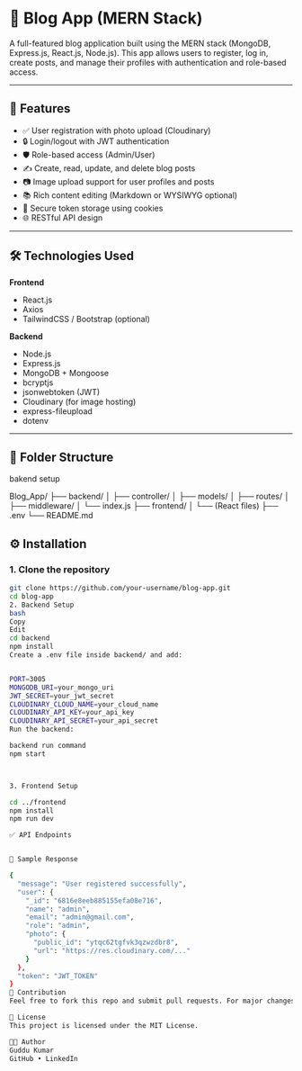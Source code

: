 # 📝 Blog App (MERN Stack)

A full-featured blog application built using the MERN stack (MongoDB, Express.js, React.js, Node.js). This app allows users to register, log in, create posts, and manage their profiles with authentication and role-based access.

---

## 🚀 Features

- ✅ User registration with photo upload (Cloudinary)
- 🔒 Login/logout with JWT authentication
- 🛡️ Role-based access (Admin/User)
- ✍️ Create, read, update, and delete blog posts
- 📷 Image upload support for user profiles and posts
- 📚 Rich content editing (Markdown or WYSIWYG optional)
- 🍪 Secure token storage using cookies
- 🌐 RESTful API design

---

## 🛠️ Technologies Used

**Frontend**
- React.js
- Axios
- TailwindCSS / Bootstrap (optional)

**Backend**
- Node.js
- Express.js
- MongoDB + Mongoose
- bcryptjs
- jsonwebtoken (JWT)
- Cloudinary (for image hosting)
- express-fileupload
- dotenv

---

## 📁 Folder Structure


bakend setup 

Blog_App/
├── backend/
│ ├── controller/
│ ├── models/
│ ├── routes/
│ ├── middleware/
│ └── index.js
├── frontend/
│ └── (React files)
├── .env
└── README.md



## ⚙️ Installation

### 1. Clone the repository

```bash
git clone https://github.com/your-username/blog-app.git
cd blog-app
2. Backend Setup
bash
Copy
Edit
cd backend
npm install
Create a .env file inside backend/ and add:


PORT=3005
MONGODB_URI=your_mongo_uri
JWT_SECRET=your_jwt_secret
CLOUDINARY_CLOUD_NAME=your_cloud_name
CLOUDINARY_API_KEY=your_api_key
CLOUDINARY_API_SECRET=your_api_secret
Run the backend:

backend run command
npm start



3. Frontend Setup

cd ../frontend
npm install
npm run dev

✅ API Endpoints


📸 Sample Response

{
  "message": "User registered successfully",
  "user": {
    "_id": "6816e8eeb885155efa08e716",
    "name": "admin",
    "email": "admin@gmail.com",
    "role": "admin",
    "photo": {
      "public_id": "ytqc62tgfvk3qzwzdbr8",
      "url": "https://res.cloudinary.com/..."
    }
  },
  "token": "JWT_TOKEN"
}
🤝 Contribution
Feel free to fork this repo and submit pull requests. For major changes, please open an issue first.

📃 License
This project is licensed under the MIT License.

👨‍💻 Author
Guddu Kumar
GitHub • LinkedIn






